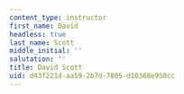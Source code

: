 ```yaml
---
content_type: instructor
first_name: David
headless: true
last_name: Scott
middle_initial: ''
salutation: ''
title: David Scott
uid: d43f221d-aa59-2b7d-7805-d10368e950cc
---
```

